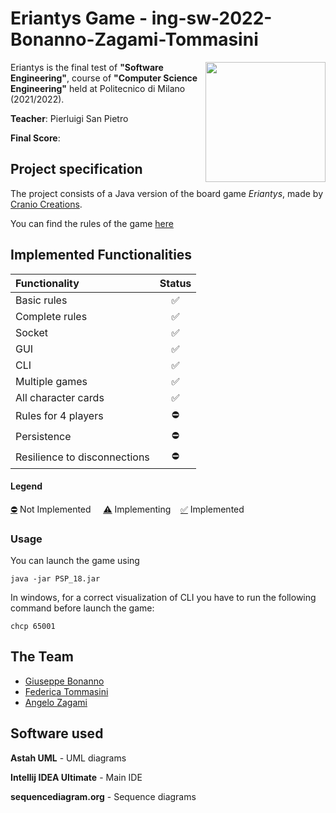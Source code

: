 # Eriantys Game - ing-sw-2022-Bonanno-Zagami-Tommasini
<img src="https://www.craniocreations.it/wp-content/uploads/2021/06/Eriantys_scatolaFrontombra-600x600.png" width=192px height=192px align="right" />

Eriantys is the final test of **"Software Engineering"**, course of **"Computer Science Engineering"** held at Politecnico di Milano (2021/2022).

**Teacher**: Pierluigi San Pietro

**Final Score**: 

## Project specification
The project consists of a Java version of the board game *Eriantys*, made by [Cranio Creations](https://www.craniocreations.it/prodotto/eriantys).

You can find the rules of the game [here](https://www.craniocreations.it/wp-content/uploads/2021/11/Eriantys_ITA_bassa.pdf)
## Implemented Functionalities
| Functionality                | Status |
|:-----------------------------|:------:|
| Basic rules                  |   ✅    |
| Complete rules               |   ✅    |
| Socket                       |   ✅    |
| GUI                          |   ✅️   |
| CLI                          |   ✅️   |
| Multiple games               |   ✅    |
| All character cards          |   ✅    |
| Rules for 4 players          |   ⛔    |
| Persistence                  |   ⛔    |
| Resilience to disconnections |   ⛔    |

#### Legend
[⛔]() Not Implemented &nbsp;&nbsp;&nbsp;&nbsp;[⚠️]() Implementing&nbsp;&nbsp;&nbsp;&nbsp;[✅]() Implemented

### Usage
You can launch the game using
```
java -jar PSP_18.jar
```
In windows, for a correct visualization of CLI you have to run the following command before launch the game:
```
chcp 65001
```
## The Team
* [Giuseppe Bonanno](https://github.com/bonnyAL99)
* [Federica Tommasini](https://github.com/federicatommasini)
* [Angelo Zagami](https://github.com/CoffeOverflow)

## Software used

**Astah UML** - UML diagrams

**Intellij IDEA Ultimate** - Main IDE

**sequencediagram.org** - Sequence diagrams
